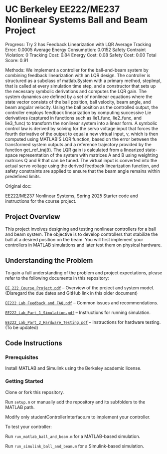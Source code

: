 # UC Berkeley EE222/ME237 Nonlinear Systems Ball and Beam Project


Progress:
Try 2 has Feedback Linearization with LQR 
Average Tracking Error: 0.0005 
Average Energy Consumption: 0.0152 
Safety Contraint Violation: 0 
Tracking Cost: 0.84 
Energy Cost: 0.08 
Safety Cost: 0.00 
Total Score: 0.91 

Methods: We implement a controller for the ball-and-beam system by combining feedback linearization with an LQR design. The controller is structured as a subclass of matlab.System with a primary method, stepImpl, that is called at every simulation time step, and a constructor that sets up the necessary symbolic derivations and computes the LQR gain. The system dynamics are defined by a set of nonlinear equations where the state vector consists of the ball position, ball velocity, beam angle, and beam angular velocity. Using the ball position as the controlled output, the controller employs feedback linearization by computing successive Lie derivatives (captured in functions such as lie1_func, lie2_func, and lie3_func) to transform the nonlinear system into a linear form. A symbolic control law is derived by solving for the servo voltage input that forces the fourth derivative of the output to equal a new virtual input, v, which is then computed using MATLAB'S LQR function, based on the error between the transformed system outputs and a reference trajectory provided by the function get_ref_traj(t). The LQR gain is calculated from a linearized state-space representation of the system with matrices A and B using weighting matrices Q and R that can be tuned. The virtual input is converted into the actual servo voltage using the derived feedback linearization function, and safety constraints are applied to ensure that the beam angle remains within predefined limits.


Original doc:

EE222/ME237 Nonlinear Systems, Spring 2025 Starter code and instructions for the course project.

## Project Overview

This project involves designing and testing nonlinear controllers for a ball and beam system. The objective is to develop controllers that stabilize the ball at a desired position on the beam. You will first implement your controllers in MATLAB simulations and later test them on physical hardware.

## Understanding the Problem

To gain a full understanding of the problem and project expectations, please refer to the following documents in this repository:

[`EE_222_Course_Project.pdf`](EE_222_Course_Project.pdf) – Overview of the project and system model. (Disregard the due dates and GitHub link in this older document)

[`EE222 Lab Feedback and FAQ.pdf`](EE222_Lab_Feedback_and_FAQ.pdf) – Common issues and recommendations.

[`EE222_Lab_Part_1_Simulation.pdf`](EE222_Lab_Part_1_Simulation.pdf) – Instructions for running simulation.

[`EE222_Lab_Part_2_Hardware_Testing.pdf`](EE222_Lab_Part_2_Hardware_Testing.pdf) – Instructions for hardware testing. (To be updated)

## Code Instructions

### Prerequisites

Install MATLAB and Simulink using the Berkeley academic license.

### Getting Started

Clone or fork this repository.

Run `setup.m` or manually add the repository and its subfolders to the MATLAB path.

Modify only studentControllerInterface.m to implement your controller.

To test your controller:

Run `run_matlab_ball_and_beam.m` for a MATLAB-based simulation.

Run `run_simulink_ball_and_beam.m` for a Simulink-based simulation.
